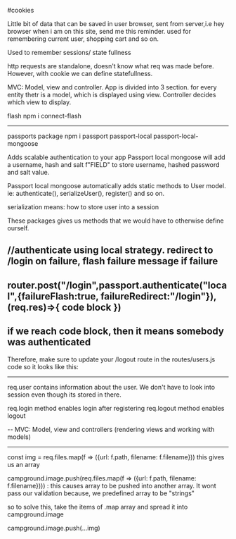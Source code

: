#cookies

Little bit of data that can be saved in user browser, sent from server,i.e hey browser when i am on this site, send me this reminder. used for remembering current user, shopping cart and so on.

Used to remember sessions/ state fullness

http requests are standalone, doesn't know what req was made before. However, with cookie we can define statefullness.

MVC: Model, view and controller. App is divided into 3 section. for every entity thetr is a model, which is displayed using view. Controller decides which view to display.

flash
npm i connect-flash

---

passports package
npm i passport passport-local passport-local-mongoose

Adds scalable authentication to your app
Passport local mongoose will add a username, hash and salt f"FIELD" to store username, hashed password and salt value.

Passport local mongoose automatically adds static methods to User model. ie: authenticate(), serializeUser(), register() and so on.


serialization means: how to store user into a session

These packages gives us methods that we would have to otherwise define ourself.

//authenticate using local strategy. redirect to /login on failure, flash failure message if failure
--
router.post("/login",passport.authenticate("local",{failureFlash:true, failureRedirect:"/login"}),(req.res)=>{
code block
})
--
if we reach code block, then it means somebody was authenticated
--

Therefore, make sure to update your /logout route in the routes/users.js code so it looks like this:

---
req.user contains information about the user. We don't have to look into session even though its stored in there.

req.login method enables login after registering
req.logout method enables logout

--
MVC: Model, view and controllers (rendering views and working with models)


---
const img = req.files.map(f => ({url: f.path, filename: f.filename}))
this gives us an array

campground.image.push(req.files.map(f => ({url: f.path, filename: f.filename}))) : this causes array to be pushed into another array. It wont pass our validation because, we predefined array to be "strings"

so to solve this, take the items of .map array and spread it into campground.image

campground.image.push(...img)